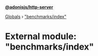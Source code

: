 **[@adonisjs/http-server](../README.md)**

[Globals](../README.md) › [&quot;benchmarks/index&quot;](_benchmarks_index_.md)

# External module: "benchmarks/index"


